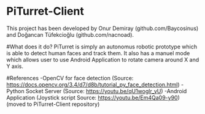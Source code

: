 # PiTurret-Client

This project has been developed by Onur Demiray (github.com/Baycosinus) and Doğancan Tüfekcioğlu (github.com/nacnoad).

#What does it do?
PiTurret is simply an autonomus robotic prototype which is able to detect human faces and track them. It also has a manuel mode which allows user to use Android Application to rotate camera around X and Y axis.

#References
-OpenCV for face detection (Source: https://docs.opencv.org/3.4/d7/d8b/tutorial_py_face_detection.html)
-Python Socket Server (Source: https://youtu.be/qU1woglr_yU)
-Android Application (Joystick script Source: https://youtu.be/Em4Qa09-y90) (moved to PiTurret-Client repository)
